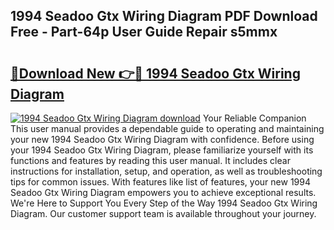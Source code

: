 ## 1994 Seadoo Gtx Wiring Diagram PDF Download Free - Part-64p User Guide Repair s5mmx

# <h2><a href="http://dfp8gdo.blite.top/?on=1994+Seadoo+Gtx+Wiring+Diagram">🔗Download New 👉🔴 1994 Seadoo Gtx Wiring Diagram</a></h2>

[![1994 Seadoo Gtx Wiring Diagram download](https://i.imgur.com/lujVjoI.png)](http://dfp8gdo.blite.top/?on=1994+Seadoo+Gtx+Wiring+Diagram)
Your Reliable Companion This user manual provides a dependable guide to operating and maintaining your new 1994 Seadoo Gtx Wiring Diagram with confidence. Before using your 1994 Seadoo Gtx Wiring Diagram, please familiarize yourself with its functions and features by reading this user manual. It includes clear instructions for installation, setup, and operation, as well as troubleshooting tips for common issues. With features like list of features, your new 1994 Seadoo Gtx Wiring Diagram empowers you to achieve exceptional results. We're Here to Support You Every Step of the Way 1994 Seadoo Gtx Wiring Diagram. Our customer support team is available throughout your journey.
